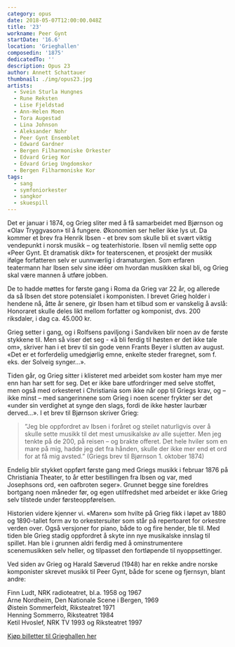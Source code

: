 ```yaml
---
category: opus
date: 2018-05-07T12:00:00.048Z
title: '23'
workname: Peer Gynt
startDate: '16.6'
location: 'Grieghallen'
composedin: '1875'
dedicatedTo: ''
description: Opus 23
author: Annett Schattauer
thumbnail: ./img/opus23.jpg
artists:
  - Svein Sturla Hungnes
  - Rune Reksten
  - Lise Fjeldstad
  - Ann-Helen Moen
  - Tora Augestad
  - Lina Johnson
  - Aleksander Nohr
  - Peer Gynt Ensemblet
  - Edward Gardner
  - Bergen Filharmoniske Orkester
  - Edvard Grieg Kor
  - Edvard Grieg Ungdomskor
  - Bergen Filharmoniske Kor
tags:
  - sang
  - symfoniorkester
  - sangkor
  - skuespill
---
```

Det er januar i 1874, og Grieg sliter med å få samarbeidet med Bjørnson og «Olav Tryggvason» til å fungere. Økonomien ser heller ikke lys ut. Da kommer et brev fra Henrik Ibsen - et brev som skulle bli et svært viktig vendepunkt i norsk musikk – og teaterhistorie. Ibsen vil nemlig sette opp «Peer Gynt. Et dramatisk dikt» for teaterscenen, et prosjekt der musikk ifølge forfatteren selv er uunnværlig i dramaturgien. Som erfaren teatermann har Ibsen selv sine idéer om hvordan musikken skal bli, og Grieg skal være mannen å utføre jobben.

De to hadde møttes for første gang i Roma da Grieg var 22 år, og allerede da så Ibsen det store potensialet i komponisten. I brevet Grieg holder i hendene nå, åtte år senere, gir Ibsen ham et tilbud som er vanskelig å avslå: Honoraret skulle deles likt mellom forfatter og komponist, dvs. 200 riksdaler, i dag ca. 45.000 kr.  

Grieg setter i gang, og i Rolfsens paviljong i Sandviken blir noen av de første stykkene til. Men så viser det seg - «å bli ferdig til høsten er det ikke tale om», skriver han i et brev til sin gode venn Frants Beyer i slutten av august. «Det er et forferdelig umedgjørlig emne, enkelte steder fraregnet, som f. eks. der Solveig synger…».   

Tiden går, og Grieg sitter i klisteret med arbeidet som koster ham mye mer enn han har sett for seg. Det er ikke bare utfordringer med selve stoffet, men også med orkesteret i Christiania som ikke når opp til Griegs krav, og – ikke minst – med sangerinnene som Grieg i noen scener frykter ser det «under sin verdighet at synge den slags, fordi de ikke høster laurbær derved…». I et brev til Bjørnson skriver Grieg:

> ”Jeg ble oppfordret av Ibsen i foråret og steilet naturligvis over å skulle sette musikk til det mest umusikalske av alle sujetter. Men jeg tenkte på de 200, på reisen – og brakte offeret. Det hele hviler som en mare på mig, hadde jeg det fra hånden, skulle der ikke mer end et ord for at få mig avsted.” (Griegs brev til Bjørnson 1. oktober 1874)

Endelig blir stykket oppført første gang med Griegs musikk i februar 1876 på Christiania Theater, to år etter bestillingen fra Ibsen og var, med Josephsons ord, «en oafbroten seger». Grunnet begge sine foreldres bortgang noen måneder før, og egen utilfredshet med arbeidet er ikke Grieg selv tilstede under førsteoppførelsen.  

Historien videre kjenner vi. «Maren» som hvilte på Grieg fikk i løpet av 1880 og 1890-tallet form av to orkestersuiter som står på repertoaret for orkestre verden over. Også versjoner for piano, både to og fire hender, ble til. Med tiden ble Grieg stadig oppfordret å skyte inn nye musikalske innslag til spillet. Han ble i grunnen aldri ferdig med å ominstrumentere scenemusikken selv heller, og tilpasset den fortløpende til nyoppsettinger.

Ved siden av Grieg og Harald Sæverud (1948) har en rekke andre norske komponister skrevet musikk til Peer Gynt, både for scene og fjernsyn, blant andre:

Finn Ludt, NRK radioteatret, bl.a. 1958 og 1967   
Arne Nordheim, Den Nationale Scene i Bergen, 1969   
Øistein Sommerfeldt, Riksteatret 1971   
Henning Sommerro, Riksteatret 1984   
Ketil Hvoslef, NRK TV 1993 og Riksteatret 1997

<div class="button postButton"><a href="http://harmonien.no/konserter-og-billetter/2018/06/grieg-minutt-for-minutt/" target="_blank">Kjøp billetter til Grieghallen her</a></div>
